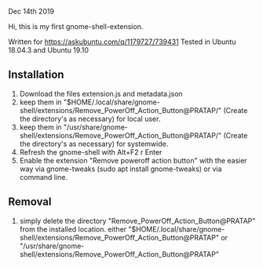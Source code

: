 Dec 14th 2019

Hi, this is my first gnome-shell-extension.

Written for https://askubuntu.com/q/1179727/739431
Tested in Ubuntu 18.04.3 and Ubuntu 19.10

Installation
-------------
1. Download the files extension.js and metadata.json
2. keep them in "$HOME/.local/share/gnome-shell/extensions/Remove_PowerOff_Action_Button@PRATAP/" (Create the directory's as necessary) for local user.
3. keep them in "/usr/share/gnome-shell/extensions/Remove_PowerOff_Action_Button@PRATAP/" (Create the directory's as necessary) for systemwide.
4. Refresh the gnome-shell with Alt+F2 r Enter
5. Enable the extension "Remove poweroff action button" with the easier way via gnome-tweaks (sudo apt install gnome-tweaks) or via command line.

Removal
--------
1. simply delete the directory "Remove_PowerOff_Action_Button@PRATAP" from the installed location. either "$HOME/.local/share/gnome-shell/extensions/Remove_PowerOff_Action_Button@PRATAP" or "/usr/share/gnome-shell/extensions/Remove_PowerOff_Action_Button@PRATAP"
